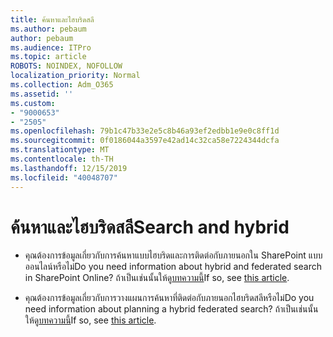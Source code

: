 ```yaml
---
title: ค้นหาและไฮบริดสลี
ms.author: pebaum
author: pebaum
ms.audience: ITPro
ms.topic: article
ROBOTS: NOINDEX, NOFOLLOW
localization_priority: Normal
ms.collection: Adm_O365
ms.assetid: ''
ms.custom:
- "9000653"
- "2505"
ms.openlocfilehash: 79b1c47b33e2e5c8b46a93ef2edbb1e9e0c8ff1d
ms.sourcegitcommit: 0f0186044a3597e42ad14c32ca58e7224344dcfa
ms.translationtype: MT
ms.contentlocale: th-TH
ms.lasthandoff: 12/15/2019
ms.locfileid: "40048707"
---
```

# <a name="search-and-hybrid"></a><span data-ttu-id="3549c-102">ค้นหาและไฮบริดสลี</span><span class="sxs-lookup"><span data-stu-id="3549c-102">Search and hybrid</span></span>

- <span data-ttu-id="3549c-103">คุณต้องการข้อมูลเกี่ยวกับการค้นหาแบบไฮบริดและการติดต่อกับภายนอกใน SharePoint แบบออนไลน์หรือไม่</span><span class="sxs-lookup"><span data-stu-id="3549c-103">Do you need information about hybrid and federated search in SharePoint Online?</span></span> <span data-ttu-id="3549c-104">ถ้าเป็นเช่นนั้นให้ดู[บทความนี้](https://docs.microsoft.com/sharepoint/hybrid/hybrid-search-in-sharepoint)</span><span class="sxs-lookup"><span data-stu-id="3549c-104">If so, see [this article](https://docs.microsoft.com/sharepoint/hybrid/hybrid-search-in-sharepoint).</span></span>

- <span data-ttu-id="3549c-105">คุณต้องการข้อมูลเกี่ยวกับการวางแผนการค้นหาที่ติดต่อกับภายนอกไฮบริดสลีหรือไม่</span><span class="sxs-lookup"><span data-stu-id="3549c-105">Do you need information about planning a hybrid federated search?</span></span>  <span data-ttu-id="3549c-106">ถ้าเป็นเช่นนั้นให้ดู[บทความนี้](https://docs.microsoft.com/sharepoint/hybrid/plan-hybrid-federated-search)</span><span class="sxs-lookup"><span data-stu-id="3549c-106">If so, see [this article](https://docs.microsoft.com/sharepoint/hybrid/plan-hybrid-federated-search).</span></span>



